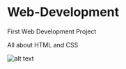 # Web-Development
First Web Development Project

All about HTML and CSS

![alt text](C:\Users\range\Pictures\github)
